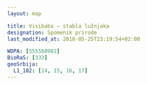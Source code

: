 ```yaml
---
layout: map

title: Visibaba – stabla lužnjaka
designation: Spomenik prirode
last_modified_at: 2018-05-25T23:19:54+02:00

WDPA: [555588982]
BioRaS: [333]
geoSrbija:
  L1_182: [14, 15, 16, 17]
---
```

